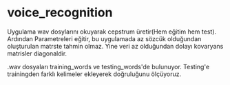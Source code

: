 # voice_recognition
Uygulama wav dosylarını okuyarak cepstrum üretir(Hem eğitim hem test). 
Ardından Parametreleri eğitir, bu uygulamada az sözcük olduğundan oluşturulan matrste tahmin olmaz.
Yine veri az olduğundan dolayı kovaryans matrisler diagonaldir.

.wav dosyaları training_words ve testing_words'de bulunuyor. Testing'e trainingden farklı kelimeler ekleyerek doğruluğunu ölçüyoruz.
